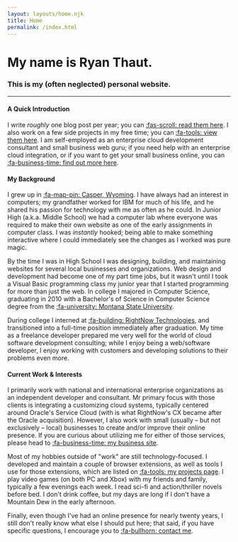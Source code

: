 ```yaml
---
layout: layouts/home.njk
title: Home
permalink: /index.html
---
```


# My name is Ryan Thaut.

### This is my (often neglected) personal website.

- - -

#### A Quick Introduction

I write *roughly* one blog post per year; you can [:fas-scroll: read them here](/blog/ "My Blog"). I also work on a few side projects in my free time; you can [:fa-tools: view them here](/projects/ "My Projects"). I am self-employed as an enterprise cloud development consultant and small business web guru; if you need help with an enterprise cloud integration, or if you want to get your small business online, you can [:fa-business-time: find out more here](https://worldwidewest.co/ "Worldwide West Consulting").

#### My Background

I grew up in [:fa-map-pin: Casper, Wyoming](https://www.casperwy.gov/ "Official website for Casper, WY"). I have always had an interest in computers; my grandfather worked for IBM for much of his life, and he shared his passion for technology with me as often as he could. In Junior High (a.k.a. Middle School) we had a computer lab where everyone was required to make their own website as one of the early assignments in computer class. I was *instantly* hooked; being able to make something interactive where I could immediately see the changes as I worked was pure magic.

By the time I was in High School I was designing, building, and maintaining websites for several local businesses and organizations. Web design and development had become one of my part time jobs, but it wasn't until I took a Visual Basic programming class my junior year that I started programming for more than just the web. In college I majored in Computer Science, graduating in 2010 with a Bachelor's of Science in Computer Science degree from the [:fa-university: Montana State University](https://www.montana.edu/ "Montana State University website").

During college I interned at [:fa-building: RightNow Technologies](https://en.wikipedia.org/wiki/RightNow_Technologies "WikiPedia page for RightNow Technologies"), and transitioned into a full-time position immediately after graduation. My time as a freelance developer prepared me very well for the world of cloud software development consulting; while I enjoy being a web/software developer, I enjoy working with customers and developing solutions to their problems even more.

#### Current Work &amp; Interests

I primarily work with national and international enterprise organizations as an independent developer and consultant. Mr primary focus with those clients is integrating a customizing cloud systems, typically centered around Oracle's Service Cloud (with is what RightNow's CX became after the Oracle acquisition). However, I also work with small (usually &ndash; but not exclusively &ndash; local) businesses to create and/or improve their online presence. If you are curious about utilizing me for either of those services, please head to [:fa-business-time: my business site](https://worldwidewest.co/ "Worldwide West Consulting").

Most of my hobbies outside of "work" are still technology-focused. I developed and maintain a couple of browser extensions, as well as tools I use for those extensions, which are listed on [:fa-tools: my projects page](/projects/ "My Projects"). I play video games (on both PC and Xbox) with my friends and family, typically a few evenings each week. I read sci-fi and action/thriller novels before bed. I don't drink coffee, but my days are long if I don't have a Mountain Dew in the early afternoon.

Finally, even though I've had an online presence for nearly twenty years, I still don't really know what else I should put here; that said, if you have specific questions, I encourage you to [:fa-bullhorn: contact me](/contact/ "My Contact Page").
